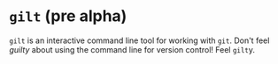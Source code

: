 # `gilt` (pre alpha)

`gilt` is an interactive command line tool for working with `git`. Don't feel
*guilty* about using the command line for version control! Feel `gilt`y.
